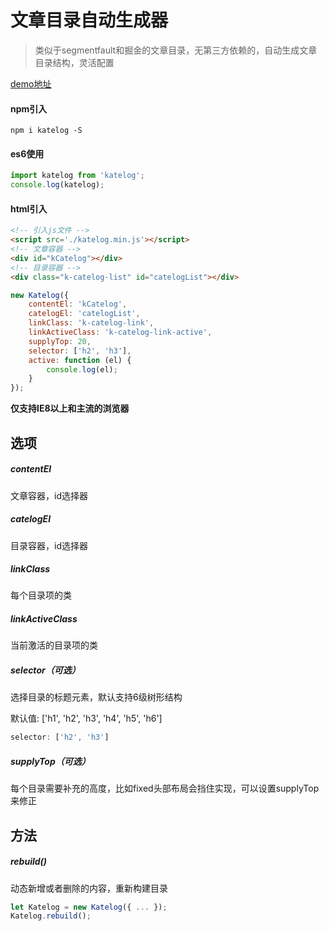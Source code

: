 # 文章目录自动生成器

> 类似于segmentfault和掘金的文章目录，无第三方依赖的，自动生成文章目录结构，灵活配置

[demo地址](https://kelen.github.io/k-catelog/dist/index.html)

#### npm引入

```
npm i katelog -S
```

#### es6使用
```javascript
import katelog from 'katelog';
console.log(katelog);
```

#### html引入

``` html
<!-- 引入js文件 -->
<script src='./katelog.min.js'></script>
<!-- 文章容器 -->
<div id="kCatelog"></div>
<!-- 目录容器 -->
<div class="k-catelog-list" id="catelogList"></div>
```

``` javascript
new Katelog({
    contentEl: 'kCatelog',
    catelogEl: 'catelogList',
    linkClass: 'k-catelog-link',
    linkActiveClass: 'k-catelog-link-active',
    supplyTop: 20,
    selector: ['h2', 'h3'],
    active: function (el) {
        console.log(el);
    }
});
```

**仅支持IE8以上和主流的浏览器**

## 选项

##### contentEl

文章容器，id选择器

##### catelogEl

目录容器，id选择器

##### linkClass

每个目录项的类

##### linkActiveClass

当前激活的目录项的类

##### selector（可选）

选择目录的标题元素，默认支持6级树形结构

默认值: ['h1', 'h2', 'h3', 'h4', 'h5', 'h6']

```javascript
selector: ['h2', 'h3']
```

##### supplyTop（可选）

每个目录需要补充的高度，比如fixed头部布局会挡住实现，可以设置supplyTop来修正

## 方法

##### rebuild()

动态新增或者删除的内容，重新构建目录

```javascript
let Katelog = new Katelog({ ... });
Katelog.rebuild();
```
